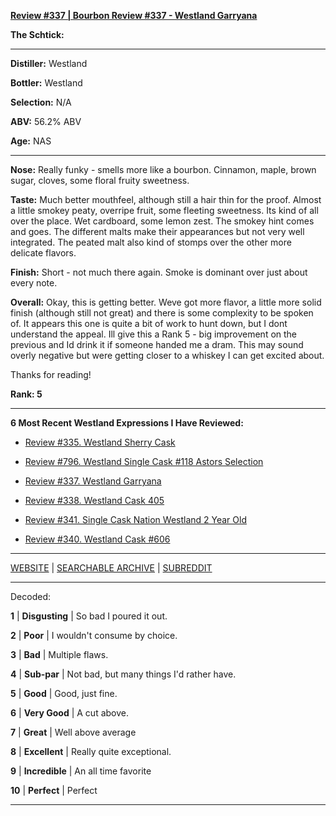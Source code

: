 
[**Review #337 | Bourbon Review #337 - Westland Garryana**]( https://t8ke.review/review-337-westland-garryana/)

**The Schtick:** 

-----

**Distiller:** Westland

**Bottler:** Westland

**Selection:** N/A

**ABV:** 56.2% ABV

**Age:** NAS 

-----

**Nose:**  Really funky - smells more like a bourbon. Cinnamon, maple, brown sugar, cloves, some floral fruity sweetness.

**Taste:** Much better mouthfeel, although still a hair thin for the proof. Almost a little smokey peaty, overripe fruit, some fleeting sweetness. Its kind of all over the place. Wet cardboard, some lemon zest. The smokey hint comes and goes. The different malts make their appearances but not very well integrated. The peated malt also kind of stomps over the other more delicate flavors.

**Finish:** Short - not much there again. Smoke is dominant over just about every note.

**Overall:** Okay, this is getting better. Weve got more flavor, a little more solid finish (although still not great) and there is some complexity to be spoken of. It appears this one is quite a bit of work to hunt down, but I dont understand the appeal. Ill give this a Rank 5 - big improvement on the previous and Id drink it if someone handed me a dram. This may sound overly negative but were getting closer to a whiskey I can get excited about.

Thanks for reading!

**Rank: 5**

----- 

**6 Most Recent Westland Expressions I Have Reviewed:** 

- [Review #335. Westland Sherry Cask]( https://t8ke.review/review-335-westland-sherry-cask/) 

- [Review #796. Westland Single Cask #118 Astors Selection]( https://t8ke.review/review-796-westland-single-cask-118-astor-selection/) 

- [Review #337. Westland Garryana]( https://t8ke.review/review-337-westland-garryana/) 

- [Review #338. Westland Cask 405]( https://t8ke.review/review-338-westland-cask-405/) 

- [Review #341. Single Cask Nation Westland 2 Year Old]( https://t8ke.review/review-341-westland-single-cask-nation/) 

- [Review #340. Westland Cask #606]( https://t8ke.review/review-340-westland-cask-606/) 

-----

[WEBSITE](https://t8ke.review) | [SEARCHABLE ARCHIVE](https://t8ke.review/review-archive/) | [SUBREDDIT](https://reddit.com/r/t8kereviews)

-----

Decoded:

**1** | **Disgusting** | So bad I poured it out.

**2** | **Poor** | I wouldn't consume by choice.

**3** | **Bad** | Multiple flaws.

**4** | **Sub-par** | Not bad, but many things I'd rather have.

**5** | **Good** | Good, just fine.

**6** | **Very Good** | A cut above.

**7** | **Great** | Well above average

**8** | **Excellent** | Really quite exceptional.

**9** | **Incredible** | An all time favorite

**10** | **Perfect** | Perfect

----

